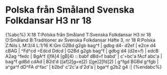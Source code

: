 # Polska från Småland Svenska Folkdansar H3 nr 18

{%abc%}
X:18
T:Polska från Småland
T:Svenska Folkdansar H3 nr 18
O:Småland
B:Traditioner av Svenska Folkdansar Häfte 3, nr 18
R:Polska
Z:Nils L
M:3/4
L:1/16
K:Gm
G2Bd g2gb bag^f | gdbg d4- d2ef | e2ce d4 cBAG | ^Fd^cd =Edcd Ddcd |
G2Bd g2gb bag^f | gdbg d4 (d2e=f) | edcB A2ag ^fedc | BgA^f ([fA]4 [gB]4) ::
babf dBd=f babd' | c'=bc'a fAcf abc'a | bag^f gdBd cdAd | B2d'd ([af]2[g=e]2) ([ge]2[fd]2) |
g^fgd BGBd g^fgb | a^ga^f dD^FA d^fac' | b2bd' c'2c'a d'2d'a | bga^f g2b2 g4 :|
{%endabc%}
